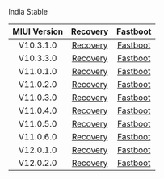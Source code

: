 India Stable

| MIUI Version | Recovery | Fastboot |
| :------: | :------: | :------: |
| V10.3.1.0 | [Recovery](https://bigota.d.miui.com/V10.3.1.0.PCOINXM/miui_GINKGOINGlobal_V10.3.1.0.PCOINXM_dbad603497_9.0.zip)    | [Fastboot](https://bigota.d.miui.com/V10.3.1.0.PCOINXM/ginkgo_in_global_images_V10.3.1.0.PCOINXM_20190927.0000.00_9.0_in_ac4bdb98a1.tgz)    |
| V10.3.3.0 | [Recovery](https://bigota.d.miui.com/V10.3.3.0.PCOINXM/miui_GINKGOINGlobal_V10.3.3.0.PCOINXM_904615a161_9.0.zip)    | [Fastboot](https://bigota.d.miui.com/V10.3.3.0.PCOINXM/ginkgo_in_global_images_V10.3.3.0.PCOINXM_20191013.0000.00_9.0_in_f9aea05b40.tgz)    |
| V11.0.1.0 | [Recovery](https://bigota.d.miui.com/V11.0.1.0.PCOINXM/miui_GINKGOINGlobal_V11.0.1.0.PCOINXM_b740803427_9.0.zip)    | [Fastboot](https://bigota.d.miui.com/V11.0.1.0.PCOINXM/ginkgo_in_global_images_V11.0.1.0.PCOINXM_20191120.0000.00_9.0_in_5c85786486.tgz)    |
| V11.0.2.0 | [Recovery](https://bigota.d.miui.com/V11.0.2.0.PCOINXM/miui_GINKGOINGlobal_V11.0.2.0.PCOINXM_ebb16356fb_9.0.zip)    | [Fastboot](https://bigota.d.miui.com/V11.0.2.0.PCOINXM/ginkgo_in_global_images_V11.0.2.0.PCOINXM_20191204.0000.00_9.0_in_69f872badd.tgz)    |
| V11.0.3.0 | [Recovery](https://bigota.d.miui.com/V11.0.3.0.PCOINXM/miui_GINKGOINGlobal_V11.0.3.0.PCOINXM_2b90bba954_9.0.zip)    | [Fastboot](https://bigota.d.miui.com/V11.0.3.0.PCOINXM/ginkgo_in_global_images_V11.0.3.0.PCOINXM_20200214.0000.00_9.0_in_8e42c719e4.tgz)    |
| V11.0.4.0 | [Recovery](https://bigota.d.miui.com/V11.0.4.0.PCOINXM/miui_GINKGOINGlobal_V11.0.4.0.PCOINXM_f7ab0c6402_9.0.zip)    | [Fastboot](https://bigota.d.miui.com/V11.0.4.0.PCOINXM/ginkgo_in_global_images_V11.0.4.0.PCOINXM_20200319.0000.00_9.0_in_f599faf81d.tgz)    |
| V11.0.5.0 | [Recovery](https://bigota.d.miui.com/V11.0.5.0.PCOINXM/miui_GINKGOINGlobal_V11.0.5.0.PCOINXM_a4baa334ae_9.0.zip)    | [Fastboot](https://bigota.d.miui.com/V11.0.5.0.PCOINXM/ginkgo_in_global_images_V11.0.5.0.PCOINXM_20200522.0000.00_9.0_in_da309a50ef.tgz)    |
| V11.0.6.0 | [Recovery](https://bigota.d.miui.com/V11.0.6.0.PCOINXM/miui_GINKGOINGlobal_V11.0.6.0.PCOINXM_db45b8a97a_9.0.zip)    | [Fastboot](https://bigota.d.miui.com/V11.0.6.0.PCOINXM/ginkgo_in_global_images_V11.0.6.0.PCOINXM_20200908.0000.00_9.0_in_88aa25ccff.tgz)    |
| V12.0.1.0 | [Recovery](https://bigota.d.miui.com/V12.0.1.0.QCOINXM/miui_GINKGOINGlobal_V12.0.1.0.QCOINXM_4c43ebdc8f_10.0.zip)    | [Fastboot](https://bigota.d.miui.com/V12.0.1.0.QCOINXM/ginkgo_in_global_images_V12.0.1.0.QCOINXM_20201030.0000.00_10.0_in_ad0b791770.tgz)    |
| V12.0.2.0 | [Recovery](https://bigota.d.miui.com/V12.0.2.0.QCOINXM/miui_GINKGOINGlobal_V12.0.2.0.QCOINXM_e2889b8fd0_10.0.zip)    | [Fastboot](https://bigota.d.miui.com/V12.0.2.0.QCOINXM/ginkgo_in_global_images_V12.0.2.0.QCOINXM_20210121.0000.00_10.0_in_03e515873b.tgz)    |
